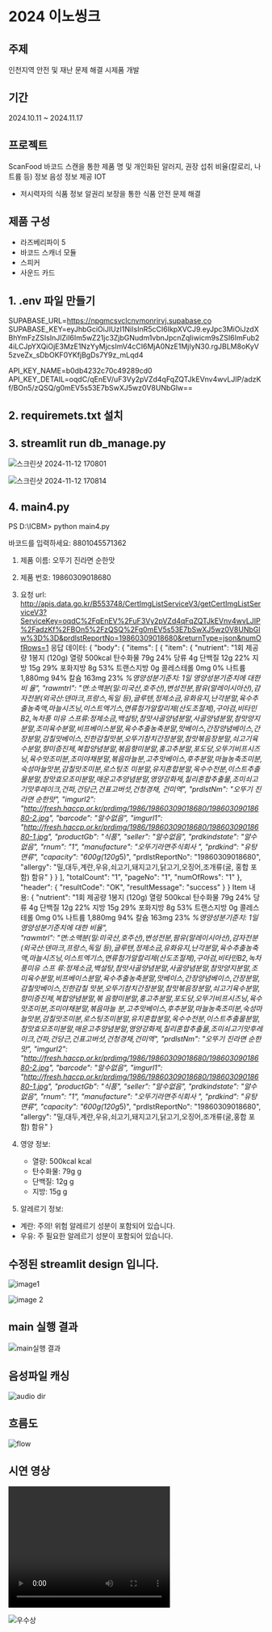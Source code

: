 # 2024 이노씽크 

## 주제
인천지역 안전 및 재난 문제 해결 시제품 개발

## 기간
2024.10.11 ~ 2024.11.17

## 프로젝트
ScanFood
바코드 스캔을 통한 제품 명 및 개인화된 알러지, 권장 섭취 비율(칼로리, 나트륨 등) 정보 음성 정보 제공 IOT
- 저시력자의 식품 정보 알권리 보장을 통한 식품 안전 문제 해결


## 제품 구성
- 라즈베리파이 5
- 바코드 스캐너 모듈
- 스피커
- 사운드 카드


## 1. .env 파일 만들기
  

SUPABASE_URL=https://npgmcsvclcnvmonrirvj.supabase.co
SUPABASE_KEY=eyJhbGciOiJIUzI1NiIsInR5cCI6IkpXVCJ9.eyJpc3MiOiJzdXBhYmFzZSIsInJlZiI6Im5wZ21jc3ZjbGNudm1vbnJpcnZqIiwicm9sZSI6ImFub24iLCJpYXQiOjE3MzE1NzYyMjcsImV4cCI6MjA0NzE1MjIyN30.rgJBLM8oKyV5zveZx_sDbOKF0YKfjBgDs7Y9z_mLqd4

API_KEY_NAME=b0db4232c70c49289cd0 
API_KEY_DETAIL=oqdC/qEnEV/uF3Vy2pVZd4qFqZQTJkEVnv4wvLJIP/adzKf/BOn5/zQSQ/g0mEV5s53E7bSwXJ5wz0V8UNbGlw==


## 2. requiremets.txt 설치



## 3. streamlit run db_manage.py

![스크린샷 2024-11-12 170801](https://github.com/user-attachments/assets/a16e72a3-9b47-48a4-9a93-f049e1c57e4c)

![스크린샷 2024-11-12 170814](https://github.com/user-attachments/assets/3a9b553d-4d46-491a-81f6-6e867d20772c)



## 4. main4.py

PS D:\ICBM> python main4.py
>>
바코드를 입력하세요: 8801045571362
1. 제품 이름: 오뚜기 진라면 순한맛
2. 제품 번호: 19860309018680

3. 요청 url:  http://apis.data.go.kr/B553748/CertImgListServiceV3/getCertImgListServiceV3?ServiceKey=oqdC%2FqEnEV%2FuF3Vy2pVZd4qFqZQTJkEVnv4wvLJIP%2FadzKf%2FBOn5%2FzQSQ%2Fg0mEV5s53E7bSwXJ5wz0V8UNbGlw%3D%3D&prdlstReportNo=19860309018680&returnType=json&numOfRows=1
응답 데이터: {
  "body": {
    "items": [
      {
        "item": {
          "nutrient": "1회 제공량 1봉지 (120g) 열량 500kcal 탄수화물 79g 24% 당류 4g 단백질 12g 22% 지방 15g 29% 포화지방 8g 53% 트랜스지방 0g 콜레스테롤 0mg 0%  나트륨 1,880mg 94% 칼슘 163mg 23% *%영양성분기준치: 1일 영양성분기준치에 대한 비 율",
          "rawmtrl": "면:소맥분(밀:미국산,호주산),변성전분,팜유(말레이시아산),감 자전분(외국산:덴마크,프랑스,독일 등),글루텐,정제소금,유화유지,난각분말,육수추출농축액,마늘시즈닝,이스트엑기스,면류첨가알칼리제(산도조절제),구아검,비타민B2,녹차풍 미유 스프류:정제소금,백설탕,참맛사골양념분말,사골양념분말,참맛양지분말,조미육수분말,비프베이스분말,육수추출농축분말,맛베이스,간장양념베이스,간장분말,감칠맛베이스,진한감칠맛분,오뚜기참치간장분말,참맛볶음장분말,쇠고기육수분말,향미증진제,복합양념분말,볶음향미분말,홍고추분말,포도당,오뚜기비프시즈닝,육수맛조미분,조미야채분말,볶음마늘분,고추맛베이스,후추분말,마늘농축조미분,숙성마늘맛분,감칠맛조미분,로스팅조 미분말,유지혼합분말,옥수수전분,이스트추출물분말,참맛효모조미분말,매운고추양념분말,영양강화제,칠리혼합추출물,조미쇠고기맛후레이크,건파,건당근,건표고버섯,건청경채, 건미역",
          "prdlstNm": "오뚜기 진라면 순한맛",
          "imgurl2": "http://fresh.haccp.or.kr/prdimg/1986/19860309018680/19860309018680-2.jpg",
          "barcode": "알수없음",
          "imgurl1": "http://fresh.haccp.or.kr/prdimg/1986/19860309018680/19860309018680-1.jpg",
          "productGb": "식품",
          "seller": "알수없음",
          "prdkindstate": "알수없음",
          "rnum": "1",
          "manufacture": "오뚜기라면주식회사 ",
          "prdkind": "유탕면류",
          "capacity": "600g(120g*5)",
          "prdlstReportNo": "19860309018680",
          "allergy": "밀,대두,계란,우유,쇠고기,돼지고기,닭고기,오징어,조개류(굴, 홍합 포함) 함유"
        }
      }
    ],
    "totalCount": "1",
    "pageNo": "1",
    "numOfRows": "1"
  },
  "header": {
    "resultCode": "OK",
    "resultMessage": "success"
  }
}
Item 내용: {
  "nutrient": "1회 제공량 1봉지 (120g) 열량 500kcal 탄수화물 79g 24% 당류 4g 단백질 12g 22% 지방 15g 29% 포화지방 8g 53% 트랜스지방 0g 콜레스테롤 0mg 0% 나트륨 1,880mg 94% 칼슘 163mg 23% *%영양성분기준치: 1일 영양성분기준치에 대한 비율",      
  "rawmtrl": "면:소맥분(밀:미국산,호주산),변성전분,팜유(말레이시아산),감자전분(외국산:덴마크,프랑스,독일 등),글루텐,정제소금,유화유지,난각분말,육수추출농축액,마늘시즈닝,이스트엑기스,면류첨가알칼리제(산도조절제),구아검,비타민B2,녹차풍미유 스프 류:정제소금,백설탕,참맛사골양념분말,사골양념분말,참맛양지분말,조미육수분말,비프베이스분말,육수추출농축분말,맛베이스,간장양념베이스,간장분말,감칠맛베이스,진한감칠 맛분,오뚜기참치간장분말,참맛볶음장분말,쇠고기육수분말,향미증진제,복합양념분말,볶 음향미분말,홍고추분말,포도당,오뚜기비프시즈닝,육수맛조미분,조미야채분말,볶음마늘 분,고추맛베이스,후추분말,마늘농축조미분,숙성마늘맛분,감칠맛조미분,로스팅조미분말,유지혼합분말,옥수수전분,이스트추출물분말,참맛효모조미분말,매운고추양념분말,영양강화제,칠리혼합추출물,조미쇠고기맛후레이크,건파,건당근,건표고버섯,건청경채,건미역",
  "prdlstNm": "오뚜기 진라면 순한맛",
  "imgurl2": "http://fresh.haccp.or.kr/prdimg/1986/19860309018680/19860309018680-2.jpg",
  "barcode": "알수없음",
  "imgurl1": "http://fresh.haccp.or.kr/prdimg/1986/19860309018680/19860309018680-1.jpg",
  "productGb": "식품",
  "seller": "알수없음",
  "prdkindstate": "알수없음",
  "rnum": "1",
  "manufacture": "오뚜기라면주식회사 ",
  "prdkind": "유탕면류",
  "capacity": "600g(120g*5)",
  "prdlstReportNo": "19860309018680",
  "allergy": "밀,대두,계란,우유,쇠고기,돼지고기,닭고기,오징어,조개류(굴,홍합 포함) 함유"
}

4. 영양 정보:
   - 열량: 500kcal kcal
   - 탄수화물: 79g g
   - 단백질: 12g g
   - 지방: 15g g

5. 알레르기 정보:
 - 계란: 주의! 위험 알레르기 성분이 포함되어 있습니다.
 - 우유: 주 필요한 알레르기 성분이 포함되어 있습니다.



## 수정된 streamlit design 입니다.
![image1](https://github.com/user-attachments/assets/cb90a035-0c53-40f1-993e-90c1b051c4ef)

![image 2](https://github.com/user-attachments/assets/6bd7fd10-9f5e-441b-90da-b6fe68593466)



## main 실행 결과
![main실행 결과](./readmeref/main4.png)

## 음성파일 캐싱
![audio dir](./readmeref/audioCaching.png)

## 흐름도
![flow](./readmeref/구성도.png)

## 시연 영상
<video width="320" height="240" controls>
  <source src="./readmeref/jinramen.mp4" type="video/mp4">
  브라우저가 비디오 태그를 지원하지 않습니다.
</video>

![우수상](./readmeref/2.jpg)